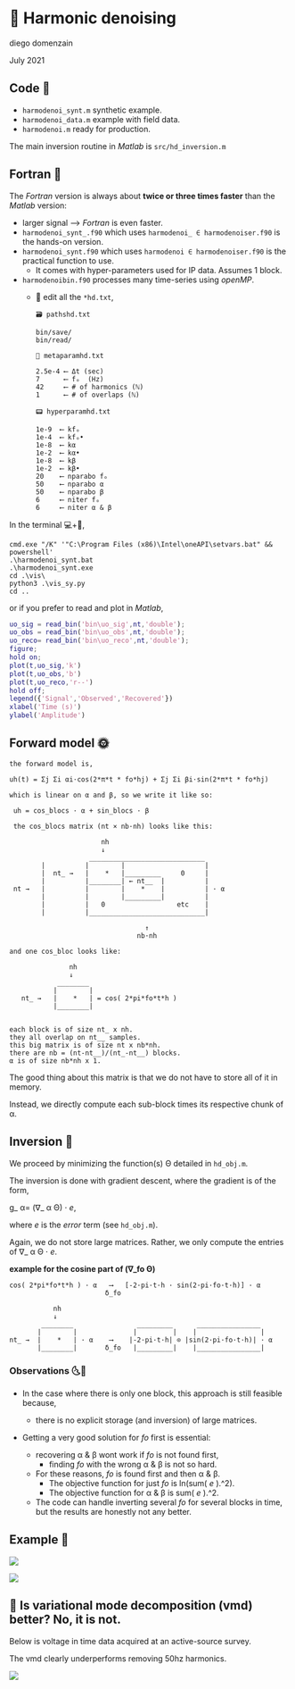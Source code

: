 # 🎵 Harmonic denoising
diego domenzain

July 2021

## Code 📝

* ```harmodenoi_synt.m``` synthetic example.
* ```harmodenoi_data.m``` example with field data.
* ```harmodenoi.m``` ready for production.

The main inversion routine in *Matlab* is ```src/hd_inversion.m```

## Fortran 💪

The *Fortran* version is always about **twice or three times faster** than the *Matlab* version:

* larger signal ⟶ *Fortran* is even faster.
* ```harmodenoi_synt_.f90``` which uses ```harmodenoi_ ∈ harmodenoiser.f90``` is the hands-on version.
* ```harmodenoi_synt.f90``` which uses ```harmodenoi ∈ harmodenoiser.f90``` is the practical function to use.
  * It comes with hyper-parameters used for IP data. Assumes 1 block.
* ```harmodenoibin.f90``` processes many time-series using *openMP*.
	* 📝 edit all the ``*hd.txt``,
		
		```text
		🗃️ pathshd.txt

		bin/save/
		bin/read/

		🤟️ metaparamhd.txt
		
		2.5e-4 ⟵ Δt (sec)
		7      ⟵ fₒ  (Hz)
		42     ⟵ # of harmonics (ℕ)
		1      ⟵ # of overlaps (ℕ)

		📟️ hyperparamhd.txt
		
		1e-9  ⟵ kfₒ
		1e-4  ⟵ kfₒ•
		1e-8  ⟵ kα
		1e-2  ⟵ kα•
		1e-8  ⟵ kβ
		1e-2  ⟵ kβ•
		20    ⟵ nparabo fₒ
		50    ⟵ nparabo α
		50    ⟵ nparabo β
		6     ⟵ niter fₒ
		6     ⟵ niter α & β
		```


In the terminal 💻+🐍️,

```batch
cmd.exe "/K" '"C:\Program Files (x86)\Intel\oneAPI\setvars.bat" && powershell'
.\harmodenoi_synt.bat
.\harmodenoi_synt.exe
cd .\vis\
python3 .\vis_sy.py
cd ..
```

or if you prefer to read and plot in *Matlab*,

```matlab
uo_sig = read_bin('bin\uo_sig',nt,'double');
uo_obs = read_bin('bin\uo_obs',nt,'double');
uo_reco= read_bin('bin\uo_reco',nt,'double');
figure;
hold on;
plot(t,uo_sig,'k')
plot(t,uo_obs,'b')
plot(t,uo_reco,'r--')
hold off;
legend({'Signal','Observed','Recovered'})
xlabel('Time (s)')
ylabel('Amplitude')
```

## Forward model 🌞

```
the forward model is,

uh(t) = Σj Σi αi⋅cos(2*π*t * fo*hj) + Σj Σi βi⋅sin(2*π*t * fo*hj)

which is linear on α and β, so we write it like so:

 uh = cos_blocs · α + sin_blocs · β

 the cos_blocs matrix (nt × nb·nh) looks like this:

                       nh
                       ↓
                    _____________________________
        |          |        |                    |
        |  nt_ →   |    *   |_________     0     |
        |          |________| ← nt__  |          |
 nt →   |          |        |    *    |          | · α
        |          |        |_________|          |
        |          |   0                  etc    |
        |          |_____________________________|

                                  ↑
                                nb·nh

and one cos_bloc looks like:

               nh
               ↓
            ________
           |        |
   nt_ →   |    *   | = cos( 2*pi*fo*t*h )
           |________|


each block is of size nt_ x nh.
they all overlap on nt__ samples.
this big matrix is of size nt x nb*nh.
there are nb = (nt-nt__)/(nt_-nt__) blocks.
α is of size nb*nh x 1.
```
The good thing about this matrix is that we do not have to store all of it in memory.

Instead, we directly compute each sub-block times its respective chunk of α.

## Inversion 🌚

We proceed by minimizing the function(s) Θ detailed in ```hd_obj.m```.

The inversion is done with gradient descent, where the gradient is of the form,

 g_ α= (∇_ α Θ) ⋅ *e*,

 where *e* is the *error* term (see ```hd_obj.m```).

Again, we do not store large matrices. Rather, we only compute the entries of ∇_ α Θ ⋅ *e*.

**example for the cosine part of (∇_fo Θ)**

```
cos( 2*pi*fo*t*h ) · α   ⟶   [-2·pi·t·h · sin(2·pi·fo·t·h)] · α
                        δ_fo

           nh
           ↓
        ________                _________      ________________
       |        |              |         |    |                |
nt_ →  |    *   | · α    ⟶    |-2·pi·t·h| ⊙ |sin(2·pi·fo·t·h)| · α
       |________|       δ_fo   |_________|    |________________|

```

### Observations 🌜🌛

  * In the case where there is only one block, this approach is still feasible because,
    * there is no explicit storage (and inversion) of large matrices.

  * Getting a very good solution for *fo* first is essential:
    * recovering α & β wont work if *fo* is not found first,
      * finding *fo* with the wrong α & β is not so hard.
    * For these reasons, *fo* is found first and then α & β.
      * The objective function for just *fo* is ln(sum( *e* ).^2).
      * The objective function for α & β is sum( *e* ).^2.
    * The code can handle inverting several *fo* for several blocks in time, but the results are honestly not any better.

## Example 🎨

[![](../pics/harmodenoi-synt.png)](./)

[![](vis/harmodenoi.png)](./)


## 🤔️ Is variational mode decomposition (vmd) better? No, it is not.

Below is voltage in time data acquired at an active-source survey.

The vmd clearly underperforms removing 50hz harmonics.

[![](../pics/vmd-hd.png)](./)



